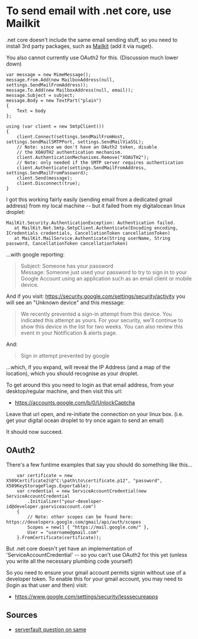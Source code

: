# To send email with .net core, use Mailkit

.net core doesn't include the same email sending stuff, so you need to install 3rd party packages, such as [Mailkit](https://github.com/jstedfast/MailKit) (add it via nuget).

You also cannot currently use OAuth2 for this. (Discussion much lower down)



    var message = new MimeMessage();
    message.From.Add(new MailboxAddress(null, settings.SendMailFromAddress));
    message.To.Add(new MailboxAddress(null, email));
    message.Subject = subject;
    message.Body = new TextPart("plain")
    {
        Text = body
    };

    using (var client = new SmtpClient())
    {
        client.Connect(settings.SendMailFromHost, settings.SendMailSMTPPort, settings.SendMailViaSSL);
        // Note: since we don't have an OAuth2 token, disable
        // the XOAUTH2 authentication mechanism.
        client.AuthenticationMechanisms.Remove("XOAUTH2");
        // Note: only needed if the SMTP server requires authentication
        client.Authenticate(settings.SendMailFromAddress, settings.SendMailFromPassword);
        client.Send(message);
        client.Disconnect(true);
    }



I got this working fairly easily (sending email from a dedicated gmail address) from my local machine -- but it failed from my digitalocean linux droplet:

    MailKit.Security.AuthenticationException: Authentication failed.
       at MailKit.Net.Smtp.SmtpClient.Authenticate(Encoding encoding, ICredentials credentials, CancellationToken cancellationToken)
       at MailKit.MailService.Authenticate(String userName, String password, CancellationToken cancellationToken)

...with google reporting:

> Subject: Someone has your password	
> Message: Someone just used your password to try to sign in to your Google Account using an application such as an email client or mobile device.


And if you visit: <https://security.google.com/settings/security/activity> you will see an "Unknown device" and this message:

> We recently prevented a sign-in attempt from this device. You indicated this attempt as yours. For your security, we'll continue to show this device in the list for two weeks. You can also review this event in your Notification & alerts page.

And:

> Sign in attempt prevented by google

...which, if you expand, will reveal the IP Address (and a map of the location), which you should recognise as your droplet.

    
To get around this you need to login as that email address, from your desktop/regular machine, and then visit this url:

 * <https://accounts.google.com/b/0/UnlockCaptcha>
 
Leave that url open, and re-initiate the connection on your linux box. (i.e. get your digital ocean droplet to try once again to send an email)

It should now succeed.


## OAuth2


There's a few funtime examples that say you should do something like this...


        var certificate = new X509Certificate2(@"C:\path\to\certificate.p12", "password", X509KeyStorageFlags.Exportable);
        var credential = new ServiceAccountCredential(new ServiceAccountCredential
            .Initializer("your-developer-id@developer.gserviceaccount.com")
        {
            // Note: other scopes can be found here: https://developers.google.com/gmail/api/auth/scopes
            Scopes = new[] { "https://mail.google.com/" },
            User = "username@gmail.com"
        }.FromCertificate(certificate));
                
But .net core doesn't yet have an implementation of 'ServiceAccountCredential' -- so you can't use OAuth2 for this yet (unless you write all the necessary plumbing code yourself)

So you need to ensure your gmail account permits signin without use of a developer token. To enable this for your gmail account, you may need to (login as that user and then) visit:

 * <https://www.google.com/settings/security/lesssecureapps>
                

## Sources

 * [serverfault question on same](http://serverfault.com/questions/541314/unlocking-server-ip-via-googles-displayunlockcaptcha-over-ssh)